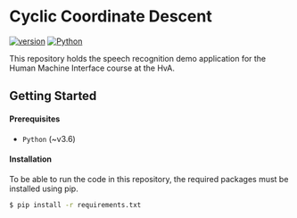 # Cyclic Coordinate Descent
[![version](https://img.shields.io/badge/version-v0.0.1-brightgreen)]()
[![Python](https://img.shields.io/badge/Python-~v3.6-blue)](https://www.python.org/)

This repository holds the speech recognition demo application for the Human Machine Interface course at the HvA.

## Getting Started

#### Prerequisites
* `Python` (~v3.6)

#### Installation
To be able to run the code in this repository, the required packages must be installed using pip.
```bash
$ pip install -r requirements.txt
```
